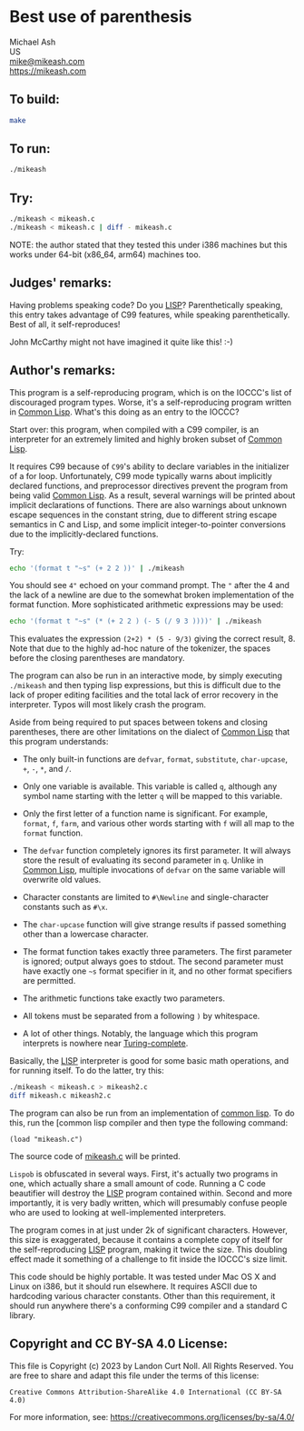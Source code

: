 # Best use of parenthesis

Michael Ash\
US\
mike@mikeash.com\
<https://mikeash.com>

## To build:

```sh
make
```

## To run:

```sh
./mikeash
```

## Try:

```sh
./mikeash < mikeash.c
./mikeash < mikeash.c | diff - mikeash.c
```

NOTE: the author stated that they tested this under i386 machines but this works
under 64-bit (x86_64, arm64) machines too.

## Judges' remarks:

Having problems speaking code?  Do you [LISP][]?  Parenthetically
speaking, this entry takes advantage of C99 features, while
speaking parenthetically.  Best of all, it self-reproduces!

John McCarthy might not have imagined it quite like this!  :-)

[LISP]: https://en.wikipedia.org/wiki/Lisp_(programming_language)

## Author's remarks:

This program is a self-reproducing program, which is on the IOCCC's list
of discouraged program types. Worse, it's a self-reproducing program
written in [Common Lisp](https://en.wikipedia.org/wiki/Common_Lisp). What's this
doing as an entry to the IOCCC?

Start over: this program, when compiled with a C99 compiler, is an
interpreter for an extremely limited and highly broken subset of [Common
Lisp](https://en.wikipedia.org/wiki/Common_Lisp).

It requires C99 because of `C99`'s ability to declare variables in the
initializer of a for loop. Unfortunately, C99 mode typically warns about
implicitly declared functions, and preprocessor directives prevent the program
from being valid [Common Lisp](https://en.wikipedia.org/wiki/Common_Lisp). As a
result, several warnings will be printed about implicit declarations of
functions. There are also warnings about unknown escape sequences in the
constant string, due to different string escape semantics in C and Lisp, and
some implicit integer-to-pointer conversions due to the implicitly-declared
functions.

Try:

```sh
echo '(format t "~s" (+ 2 2 ))' | ./mikeash
```

You should see `4"` echoed on your command prompt. The `"` after the 4 and
the lack of a newline are due to the somewhat broken implementation of
the format function. More sophisticated arithmetic expressions may be
used:

```sh
echo '(format t "~s" (* (+ 2 2 ) (- 5 (/ 9 3 ))))' | ./mikeash
```

This evaluates the expression `(2+2) * (5 - 9/3)` giving the correct
result, 8.  Note that due to the highly ad-hoc nature of the tokenizer,
the spaces before the closing parentheses are mandatory.

The program can also be run in an interactive mode, by simply executing
`./mikeash` and then typing lisp expressions, but this is difficult due to the
lack of proper editing facilities and the total lack of error recovery in the
interpreter. Typos will most likely crash the program.

Aside from being required to put spaces between tokens and closing parentheses,
there are other limitations on the dialect of [Common
Lisp](https://en.wikipedia.org/wiki/Common_Lisp) that this program understands:

* The only built-in functions are `defvar`, `format`, `substitute`,
`char-upcase`, `+`, `-`, `*`, and `/`.

* Only one variable is available. This variable is called `q`, although any
symbol name starting with the letter `q` will be mapped to this variable.

* Only the first letter of a function name is significant. For example,
`format`, `f`, `farm`, and various other words starting with `f` will all map to
the `format` function.

* The `defvar` function completely ignores its first parameter. It will always
store the result of evaluating its second parameter in `q`. Unlike in [Common
Lisp](https://en.wikipedia.org/wiki/Common_Lisp), multiple invocations of
`defvar` on the same variable will overwrite old values.

* Character constants are limited to `#\Newline` and single-character
constants such as `#\x`.

* The `char-upcase` function will give strange results if passed something
other than a lowercase character.

* The format function takes exactly three parameters. The first parameter is
ignored; output always goes to stdout. The second parameter must have exactly
one `~s` format specifier in it, and no other format specifiers are permitted.

* The arithmetic functions take exactly two parameters.

* All tokens must be separated from a following `)` by whitespace.

* A lot of other things. Notably, the language which this program interprets is
nowhere near
[Turing-complete](https://en.wikipedia.org/wiki/Turing_completeness).

Basically, the [LISP][] interpreter is good for some basic math operations, and
for running itself. To do the latter, try this:

```sh
./mikeash < mikeash.c > mikeash2.c
diff mikeash.c mikeash2.c
```

The program can also be run from an implementation of [common
lisp](https://en.wikipedia.org/wiki/Common_Lisp). To do
this, run the [common lisp compiler and then type the following command:

```
(load "mikeash.c")
```

The source code of [mikeash.c](mikeash.c) will be printed.

`Lispob` is obfuscated in several ways. First, it's actually two programs
in one, which actually share a small amount of code. Running a C code
beautifier will destroy the [LISP][] program contained within. Second and
more importantly, it is very badly written, which will presumably
confuse people who are used to looking at well-implemented interpreters.

The program comes in at just under 2k of significant characters.  However, this
size is exaggerated, because it contains a complete copy of itself for the
self-reproducing [LISP](https://en.wikipedia.org/wiki/Turing_completeness)
program, making it twice the size. This doubling effect made it something of a
challenge to fit inside the IOCCC's size limit.

This code should be highly portable. It was tested under Mac OS X and
Linux on i386, but it should run elsewhere. It requires ASCII due to
hardcoding various character constants. Other than this requirement, it
should run anywhere there's a conforming C99 compiler and a standard
C library.

## Copyright and CC BY-SA 4.0 License:

This file is Copyright (c) 2023 by Landon Curt Noll.  All Rights Reserved.
You are free to share and adapt this file under the terms of this license:

    Creative Commons Attribution-ShareAlike 4.0 International (CC BY-SA 4.0)

For more information, see: https://creativecommons.org/licenses/by-sa/4.0/
